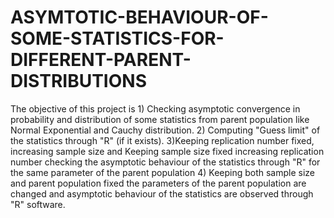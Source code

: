 # ASYMTOTIC-BEHAVIOUR-OF-SOME-STATISTICS-FOR-DIFFERENT-PARENT-DISTRIBUTIONS
The objective of this project is 1) Checking asymptotic convergence in probability and distribution of some statistics from parent population like Normal Exponential and Cauchy distribution.  2) Computing "Guess limit" of the statistics through "R" (if it exists). 3)Keeping replication number fixed, increasing sample size and Keeping sample size fixed increasing replication number checking the asymptotic behaviour of the statistics through "R" for the same parameter of the parent population  4) Keeping both sample size and parent population fixed the parameters of the parent population are changed and asymptotic behaviour of the statistics are observed through "R" software.
